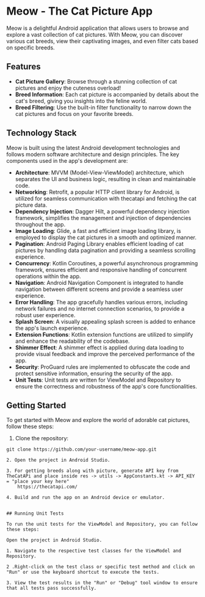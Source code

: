 # Meow - The Cat Picture App

Meow is a delightful Android application that allows users to browse and explore a vast collection of cat pictures. With Meow, you can discover various cat breeds, view their captivating images, and even filter cats based on specific breeds.

## Features

- **Cat Picture Gallery**: Browse through a stunning collection of cat pictures and enjoy the cuteness overload!
- **Breed Information**: Each cat picture is accompanied by details about the cat's breed, giving you insights into the feline world.
- **Breed Filtering**: Use the built-in filter functionality to narrow down the cat pictures and focus on your favorite breeds.

## Technology Stack

Meow is built using the latest Android development technologies and follows modern software architecture and design principles. The key components used in the app's development are:

- **Architecture**: MVVM (Model-View-ViewModel) architecture, which separates the UI and business logic, resulting in clean and maintainable code.
- **Networking**: Retrofit, a popular HTTP client library for Android, is utilized for seamless communication with thecatapi and fetching the cat picture data.
- **Dependency Injection**: Dagger Hilt, a powerful dependency injection framework, simplifies the management and injection of dependencies throughout the app.
- **Image Loading**: Glide, a fast and efficient image loading library, is employed to display the cat pictures in a smooth and optimized manner.
- **Pagination**: Android Paging Library enables efficient loading of cat pictures by handling data pagination and providing a seamless scrolling experience.
- **Concurrency**: Kotlin Coroutines, a powerful asynchronous programming framework, ensures efficient and responsive handling of concurrent operations within the app.
- **Navigation**: Android Navigation Component is integrated to handle navigation between different screens and provide a seamless user experience.
- **Error Handling**: The app gracefully handles various errors, including network failures and no internet connection scenarios, to provide a robust user experience.
- **Splash Screen**: A visually appealing splash screen is added to enhance the app's launch experience.
- **Extension Functions**: Kotlin extension functions are utilized to simplify and enhance the readability of the codebase.
- **Shimmer Effect**: A shimmer effect is applied during data loading to provide visual feedback and improve the perceived performance of the app.
- **Security**: ProGuard rules are implemented to obfuscate the code and protect sensitive information, ensuring the security of the app.
- **Unit Tests**: Unit tests are written for ViewModel and Repository to ensure the correctness and robustness of the app's core functionalities.

## Getting Started

To get started with Meow and explore the world of adorable cat pictures, follow these steps:

1. Clone the repository:

```shell
git clone https://github.com/your-username/meow-app.git

2. Open the project in Android Studio.

3. For getting breeds along with picture, generate API key from TheCatAPi and place inside res -> utils -> AppConstants.kt -> API_KEY = "place your key here"
    https://thecatapi.com/

4. Build and run the app on an Android device or emulator.


## Running Unit Tests

To run the unit tests for the ViewModel and Repository, you can follow these steps:

Open the project in Android Studio.

1. Navigate to the respective test classes for the ViewModel and Repository.

2 .Right-click on the test class or specific test method and click on "Run" or use the keyboard shortcut to execute the tests.

3. View the test results in the "Run" or "Debug" tool window to ensure that all tests pass successfully.
